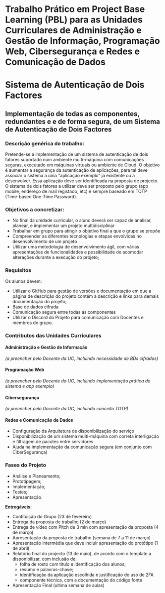 # Trabalho Prático em Project Base Learning (PBL) para as Unidades Curriculares de Administração e Gestão de Informação, Programação Web, Cibersegurança e Redes e Comunicação de Dados

# Sistema de Autenticação de Dois Factores 

## Implementação de todas as componentes, redundantes e e de forma segura, de um Sistema de Autenticação de Dois Factores

### Descrição genérica do trabalho:

Pretende-se a implementação de um sistema de autenticação de dois fatores suportado num ambiente multi-máquina com comunicações seguras, executado em máquinas virtuais ou ambiente de Cloud.
O objetivo é aumentar a segurança da autenticação de aplicações, para tal deve associar o sistema a uma "aplicação exemplo" já existente ou a desenvolver. Essa aplicação deve ser identificada na proposta de projecto.
O sistema de dois fatores a utilizar deve ser proposto pelo grupo (app mobile, endereço de mail registado, etc) e sempre baseado em TOTP (Time-based One-Time Password). 

### Objetivos a concretizar:

- No final da unidade curricular, o aluno deverá ser capaz de analisar, planear, e implementar um projeto multidisciplinar
- Trabalhar em grupo para atingir o objetivo final a que o grupo se propõe
- Compreender as diferentes tecnologias e etapas envolvidas no desenvolvimento de um projeto
- Utilizar uma metodologia de desenvolvimento ágil, com várias apresentações de funcionalidades e possibilidade de acomodar alterações durante a execução do projeto;

### Requisitos

Os alunos devem:
- Utilizar o GitHub para gestão de versões e documentação em que a página de descrição do projeto contém a descrição e links para demais documentação do projeto;
- Base de dados cifrada
- Comunicação segura entre todas as componentes
- Utilizar o Discord do Projeto para comunicação com Docentes e membros do grupo.

### Contributos das Unidades Curriculares

#### Administração e Gestão de Informação 
*(a preencher pelo Docente da UC, incluindo necessidade de BDs cifradas)*

#### Programação Web
*(a preencher pelo Docente da UC, incluindo implementação prática do sistema e app exemplo)*

#### Cibersegurança
*(a preencher pelo Docente da UC, incluindo conceito TOTP)*

#### Redes e Comunicação de Dados
- Configuração da Arquitetura de disponibilização do serviço
- Disponibilização de um sistema multi-máquina com correta interligação e filtragem de pacotes entre servidores
- Ajuda na implementação da comunicação segura (em conjunto com CiberSegurança)

### Fases do Projeto
- Análise e Planeamento;
- Prototipagem;
- Implementação;
- Testes;
- Apresentação.

**Entregáveis:**
- Contituição do Grupo (23 de fevereiro)
- Entrega da proposta de trabalho (2 de março)
- Entrega de vídeo com Pitch de 3 min com apresentação da proposta (4 de março)
- Apresentação da proposta de trabalho (semana de 7 a 11 de março)
- Apresentação intermédia que deve incluir apresentação do protótipo (1 de abril)
- Relatório final do projecto (13 de maio), de acordo com o template a disponibilizar, com inclusão de:
  - folha de rosto com título e identificação dos alunos;
  - resumo e palavras-chave;
  - identificação da aplicação escolhida e justificação do uso de 2FA
  - componente técnica, com a documentação do código fonte
- Apresentação Final (ultima semana de aulas)

